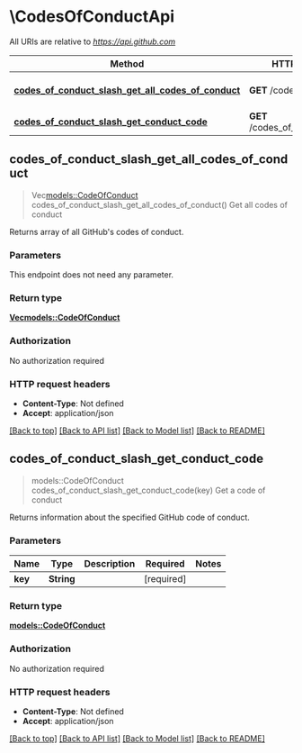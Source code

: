# \CodesOfConductApi

All URIs are relative to *https://api.github.com*

Method | HTTP request | Description
------------- | ------------- | -------------
[**codes_of_conduct_slash_get_all_codes_of_conduct**](CodesOfConductApi.md#codes_of_conduct_slash_get_all_codes_of_conduct) | **GET** /codes_of_conduct | Get all codes of conduct
[**codes_of_conduct_slash_get_conduct_code**](CodesOfConductApi.md#codes_of_conduct_slash_get_conduct_code) | **GET** /codes_of_conduct/{key} | Get a code of conduct



## codes_of_conduct_slash_get_all_codes_of_conduct

> Vec<models::CodeOfConduct> codes_of_conduct_slash_get_all_codes_of_conduct()
Get all codes of conduct

Returns array of all GitHub's codes of conduct.

### Parameters

This endpoint does not need any parameter.

### Return type

[**Vec<models::CodeOfConduct>**](code-of-conduct.md)

### Authorization

No authorization required

### HTTP request headers

- **Content-Type**: Not defined
- **Accept**: application/json

[[Back to top]](#) [[Back to API list]](../README.md#documentation-for-api-endpoints) [[Back to Model list]](../README.md#documentation-for-models) [[Back to README]](../README.md)


## codes_of_conduct_slash_get_conduct_code

> models::CodeOfConduct codes_of_conduct_slash_get_conduct_code(key)
Get a code of conduct

Returns information about the specified GitHub code of conduct.

### Parameters


Name | Type | Description  | Required | Notes
------------- | ------------- | ------------- | ------------- | -------------
**key** | **String** |  | [required] |

### Return type

[**models::CodeOfConduct**](code-of-conduct.md)

### Authorization

No authorization required

### HTTP request headers

- **Content-Type**: Not defined
- **Accept**: application/json

[[Back to top]](#) [[Back to API list]](../README.md#documentation-for-api-endpoints) [[Back to Model list]](../README.md#documentation-for-models) [[Back to README]](../README.md)

